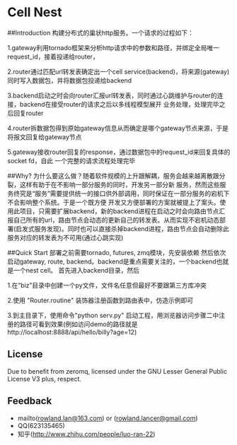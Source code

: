 ﻿Cell Nest
===
##Introduction
构建分布式的巢状http服务。一个请求的过程如下：

1.gateway利用tornado框架来分析http请求中的参数和路径，并绑定全局唯一request_id，接着投递给router，

2.router通过匹配url转发表确定出一个cell service(backend)，将来源(gateway)同时写入数据包，并将数据包投递给backend

3.backend启动之时会向router汇报url转发表，同时通过心跳维护与router的连接，backend在接受router的请求之后以多线程模型展开
业务处理，处理完毕之后回复router

4.router拆数据包得到原始gateway信息从而确定是哪个gateway节点来源，于是将报文回复给gateway节点

5.gateway接收router回复的response，通过数据包中的request_id来回复具体的socket fd，自此 一个完整的请求流程处理完毕

##Why?
为什么要这么做？随着软件规模的上升跟解耦，服务会越来越离散跟分裂，这样有助于在不影响一部分服务的同时，开发另一部分新
服务，然而这些服务终究是“服务”需要提供统一的接口供外部调用，同时保证在一部分服务的宕机下不会影响整个系统。于是一个既方便
开发又方便部署的方案就被提上了案头。使用此项目，只需要扩展backend，新的backend进程在启动之时会向路由节点汇报自己所有的url，路由节点会动态的更新自己的转发表。从而实现不宕机动态部署(启发式服务发现)。同时也可以直接杀掉backend进程，路由节点会自动删除此服务对应的转发表为不可用(通过心跳实现)

##Quick Start
部署之前需要tornado, futures, zmq模块，先安装依赖
然后依次启动gateway, route, backend。backend是重点需要关注的，一个backend也就是一个nest cell。
首先进入backend目录，然后

1.在“biz”目录中创建一个py文件，文件名任意但最好不要跟第三方库冲突

2.使用 "Router.routine" 装饰器注册函数到路由表中，仿造示例即可

3.到主目录下，使用命令"python serv.py" 启动工程，用浏览器访问步骤二中注册的路径可看到效果(例如访问demo的路径就是http://localhost:8888/api/hello/billy?age=12)


## License
Due to benefit from zeromq, licensed under the GNU Lesser
General Public License V3 plus, respect.

## Feedback
* mailto(rowland.lan@163.com) or (rowland.lancer@gmail.com)
* QQ(623135465)
* 知乎(http://www.zhihu.com/people/luo-ran-22)
